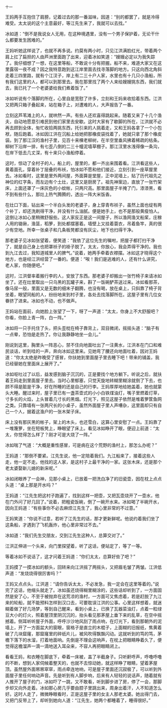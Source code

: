     十一 

   王妈两手互抱住了肩膀，记着过去的那一番滋味，因道：“别的都罢了，就是冷得难受。太太说的这个主意最好，等江先生来了，我就可以去找。”

   冰如道：“倒不是我说女人无用，在这种境遇里，没有一个男子保护着，无论干什么都要发生困难的。”

   王妈听她这样说了，也就不再多说。约莫有两小时，只见江洪满脸红光，带着两个肩上扛了扁担的人由芦洲里面跑了出来，迎着冰如笑道：“嫂嫂必定以为我失踪了。我仔细想了一想，在这里等船，不敢说十分有把握。船不来，难道大家又在这里露宿一夜不成？因之我特意跑到这江岸里面去找寻落脚的地方。只这向西北角斜走着三四里路，就有个江汊子，岸上有二三十户人家，水里也有十几只小渔船，所有我们这里的人，都可以到那里去。我在那里找了两个人来给嫂嫂挑东西，我们就去，我已托了一个老婆婆给我们煮着饭了。”

   冰如听说有个落脚的所在，心里自是宽慰了许多，立刻和王妈来收拾着东西。江洪又把两只箱子叠起来，站在箱子上，对遭难的人，大声报告了一番。

   立刻这芦苇滩上的人，就哄然一声。有些人还欢喜得跳起来。随着又来了十几个渔夫，自动地愿意引难民到他们家里去安歇。这时大家有了歇脚的所在，江洪就不必再去顾到全体，匆忙收拾两挑东西，托引来的人挑着走，又和王妈各拿了一个小包袱，随后跑着。冰如因江洪在沉船上给她把那橡皮袋找着了，她就只拿了那个橡皮袋。到了那江汉的渔村子里，见百十来棵老柳树，在半空里垂风拂着稀疏的枯条。柳树下沿岸一排，有七歪八倒的二三十幢泥墙草棚子。那江汊里水浅得像一条沟，在岸下低去几丈深，有十来只小渔船停着。

   这时，惊动了全村子的人，船上的，屋里的，都一齐出来围着看。江洪看这些人，黄着面孔，穿着补丁层叠的布袄，怕冰如不愿和他们接近，立刻引到一座草屋里去。冰如看时，这里是里外两间屋，外面算是堂屋，正中泥墙上，贴了历代祖先之神位的红字条，而左边有个土灶，这里又是厨房了。祖先神案边，直放了一张竹架床，上面还罩了一床灰色的小蚊帐，只两尺高。那里面屋子半掩了门，漆漆黑，看不到有些什么，那灶上热气腾腾的，透出一阵大米饭香。

   在灶口下面，钻出来一个半白头发的老婆子，身上穿青布袄子，虽然上面也绽有两个补丁，却还洗刷得干净，并没有什么油腻。便是她手上，也不是那般黄瘦怕人。这倒让冰如心里稍微舒服些。这人家反正是这一间屋子，所以渔网渔叉船桨，庄稼人用的锄锹，渔篮，稻箩，到处都摆塞着。墙壁上又挂着蓑衣，吊着鱼竿，真的很少有空地。所幸一张桌子和几条板凳都没有灰尘，地下也扫得干净。

   那老婆子见冰如张望着，便笑道：“我依了这位先生的嘱咐，把屋子都打扫干净了，就是自己身上也把罩袄子的褂子脱了。太太，你放心，我会弄得干净的。我也到九江去过，我知道城里人的脾气。”说着，她两手牵着衣襟摆。冰如这才晓得这个地方，也是经江洪经营了一番的。便道：“唉！我们是逃难的人，还有什么讲究，老人家，你随便吧。”

   这时，江洪督率着搬行李的人，安放了东西。那老婆子却搬出一张竹椅子来请冰如坐了。还在灶里取出一只乌黑的瓦罐子来，斟了一饭碗酽茶送过来。冰如看那茶，像马尿一般，里面又是无数的细末子翻腾，也没有喝，放在桌上，只斜靠了椅子背坐着，眼望同船的人，纷纷地来到村子里，各处去找落脚所在。这屋子里有几位女眷挤了进来。冰如也不动，也不做声。

   王妈站在面前，向她脸上张望了一下，呀了一声道：“太太，你身上不大舒服吧？你看，你脸上青一阵，白一阵。”

   冰如将一只手托住了头，把头歪枕在椅子靠背上，双目微闭，摇摇头道：“脑子有一点晕，恐怕是走热了。你让我静静地坐一会儿。”

   刚说到这里，胸里头一阵恶心，禁不住向地面吐出了一注黄水，江洪本在门口和难民谈话，听到哇的一声，奔向冰如这里来。见她弯了腰还向地面吐着，因对王妈道：“你太太绝是昨晚受了感冒，你扶她到里面屋子里去睡下吧！带来的铺盖，我已经替她在里面床上展开了。”

   冰如呕吐过了以后，益发感到脑子沉沉的，正是要找个地方躺下。听说之后，就扶着王妈走到里面屋子里去。当时心里郁塞，只觉天旋地转糊里糊涂就倒了下去，也顾不得是脏是干净，好在所睡的还是自己的行李。王妈厚厚地给她盖着，她也就蒙头大睡。醒过来时，屋子里已有一盏茶壶式的小小白铁煤油灯，嘴子里燃着灯草，寸多长的火焰，上头冒着几寸长的黑烟。灯光下，照见这屋子依然是堆着箩筐鱼网之类。只靠墙有一张两尺长的小桌子，虽然外面屋子里人声嘈杂，这里面却只有自己一个人，据着这渔户的一张木架子床。

   床上没有那灰黑的帐子，架上的木头，也还雪白，这算心里安慰了一点。王妈靠了一堆篾箩，坐在短板凳上，睁眼望了床上。看见冰如睁开了眼，便迎上前道：“太太，你觉得怎么样了？刚才可是大烧了一阵。”

   冰如喘了气道：“大概是重性感冒，可是病在这个荒野的渔村上，那怎么办呢？”

   王妈道：“那倒不要紧。江先生说，他一定陪着我们。九江船来了，接着这些人走，他一定不走。他找的这人家，是这村子上最干净的一家。这张木床，还是那个老太婆娶新儿媳的新床呢。”

   冰如闭眼养了一会神，见那小桌上，已放着一把洗白净了的旧瓷壶，因在枕上点点头道：“桌上那是开水吗？”

   王妈道：“江先生把这村子跑遍了，找到这样一把壶，又把瓦壶烧开了一壶水，他在门外问了好几回了。”说着，把粗瓷饭碗，倒了一碗开水来。冰如喝了半碗开水，因向王妈道：“有些事你不必去麻烦江先生了，我心里非常的不过意。”

   王妈笑道：“你说不过意，若听了江先生的话，那才更新鲜呢。他说约着我们坐了这条船，才遇到了飞机轰炸，他心里非常过不去。”

   冰如道：“我们先生交朋友，交到江先生这种人，总算交对了。”

   江洪正伸进一个头来，向门里探望着，听了这话，便站定了，等了一等。

   等着冰如不说话了，这才问着王妈道：“你们太太，总算好些了吧？”

   王妈摸了一摸冰如的额头，回转来向江洪摇了两摇头，又把眉毛皱了两皱。江洪低声道：“发烧烧得很厉害吗？”

   王妈又点点头。江洪道：“请你告诉太太，不必发急，我一定会在这里等着的。”说完了这话，他缩头就走了。冰如虽还烧得糊里糊涂的，这些话却听到了，一方面固然是安了心，不至于被抛弃在这荒凉的渔村，一方面可又焦虑着，若是赶脱了九江来的轮船，就不能预料怎样到汉口去，可要耽误江洪的公事。心里这样想着，就迷糊着做了好几场梦，等到自己醒来，看到小桌上，已换了瓦器菜油灯，点着一粒绿豆大小的灯火，照着屋顶里阴沉沉的，抬头看见那茅屋上垂下来的乱草，在空中摇撼着。侧耳听听屋子外面，呼呼沙沙地风刮了雨点响，在灯光下，看到那朝外的泥墙上，开了一方面盆大的窗眼，窗格子是直立的木棍子，上面糊的旧报纸，焦黄着破了几块窟窿，那窟窿里的碎纸片儿，被风吹得飘飘闪动。这就听到的笃的笃，茅檐下落下的水溜，打着地面响。先倒是不理会这响声，在枕上把眼睛睁着久了，便觉得这檐溜声一滴一滴地送入耳朵来，不容人再把眼睛闭上。

   看看王妈，和衣睡在脚底下，牵着一床被，盖了半截身子。只听鼾呼声，呼噜呼噜的不断，想到人家伺候着整天的，也就不去惊动她，就这样睁了眼睛，望着茅屋顶。虽然屋外面窸窸窣窣，雨点牵连地响，可是屋子里面还沉寂极了，可以听到外面屋子里任何响动声音。先是听到有人脚步响，后来有人轻轻的说话声，随着就有人推开了屋子的门，冰如吓了一跳，又不敢看，听到脚步进了房，停了一会，那脚步却又向外走着。冰如那心房几乎要由腔子里跳出来，周身出着汗，人不知道怎么好。这时人走了，微微睁眼看时，正是这屋子里的女主人那老太婆。她出得门去，又把门反带上了，却听到她向人道：“江先生，她两个都睡着了，睡得很好。”

